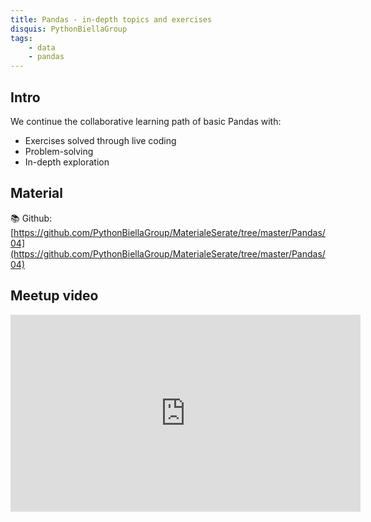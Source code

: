 ```yaml
---
title: Pandas - in-depth topics and exercises
disquis: PythonBiellaGroup
tags:
    - data
    - pandas
---
```


## Intro

We continue the collaborative learning path of basic Pandas with:

* Exercises solved through live coding
* Problem-solving
* In-depth exploration

## Material

📚 Github:
[https://github.com/PythonBiellaGroup/MaterialeSerate/tree/master/Pandas/04](https://github.com/PythonBiellaGroup/MaterialeSerate/tree/master/Pandas/04)

## Meetup video

<iframe width="560" height="315" src="https://www.youtube.com/embed/Jy0gCH14Vqw?si=Jbiiy8rkpCHkeus3" title="YouTube video player" frameborder="0" allow="accelerometer; autoplay; clipboard-write; encrypted-media; gyroscope; picture-in-picture; web-share" allowfullscreen></iframe>